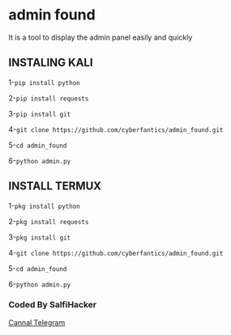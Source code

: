 # admin found
It is a tool to display the admin panel easily and quickly

## INSTALING KALI

1-`pip install python`

2-`pip install requests`

3-`pip install git`

4-`git clone https://github.com/cyberfantics/admin_found.git`

5-`cd admin_found`

6-`python admin.py`

## INSTALL TERMUX
1-`pkg install python`

2-`pkg install requests`

3-`pkg install git`

4-`git clone https://github.com/cyberfantics/admin_found.git`

5-`cd admin_found`

6-`python admin.py`
### Coded By SalfiHacker
[Cannal Telegram](https;//t.me/cyberfantics)
